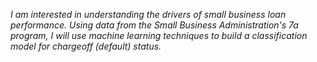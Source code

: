 *I am interested in understanding the drivers of small business loan performance.
Using data from the Small Business Administration's 7a program, I will use machine
learning techniques to build a classification model for chargeoff (default) status.*
